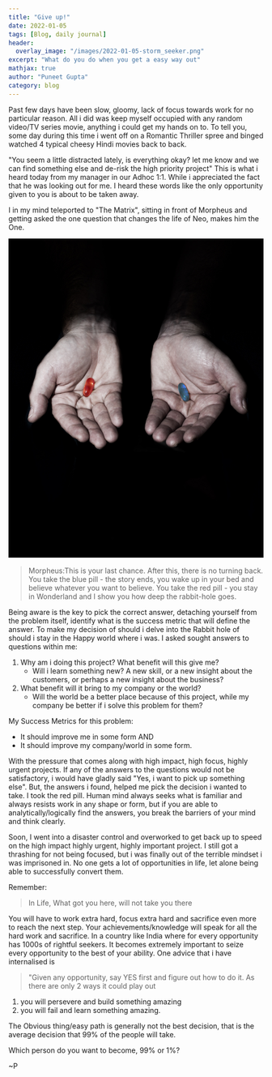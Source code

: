 ```yaml
---
title: "Give up!"
date: 2022-01-05
tags: [Blog, daily journal]
header:
  overlay_image: "/images/2022-01-05-storm_seeker.png"
excerpt: "What do you do when you get a easy way out"
mathjax: true
author: "Puneet Gupta"
category: blog
---
```


Past few days have been slow, gloomy, lack of focus towards work for no particular reason. All i did was keep myself occupied with any random video/TV series movie, anything i could get my hands on to. To tell you, some day during this time i went off on a Romantic Thriller spree and binged watched 4 typical cheesy Hindi movies back to back.

"You seem a little distracted lately, is everything okay? let me know and we can find something else and de-risk the high priority project"
This is what i heard today from my manager in our Adhoc 1:1. While i appreciated the fact that he was looking out for me. I heard these words like the only opportunity given to you is about to be taken away.

I in my mind teleported to "The Matrix", sitting in front of Morpheus and getting asked the one question that changes the life of Neo, makes him the One.

![Morpheus asks Neo THE Question](/images/2022-01-05-red-pill-blue-pill.jpeg "Morpheus asks Neo THE Question")
> Morpheus:This is your last chance. After this, there is no turning back. You take the blue pill - the story ends, you wake up in your bed and believe whatever you want to believe. You take the red pill - you stay in Wonderland and I show you how deep the rabbit-hole goes.

Being aware is the key to pick the correct answer, detaching yourself from the problem itself, identify what is the success metric that will define the answer. To make my decision of should i delve into the Rabbit hole of should i stay in the Happy world where i was. I asked sought answers to questions within me:

1. Why am i doing this project? What benefit will this give me?
    * Will i learn something new? A new skill, or a new insight about the customers, or perhaps a new insight about the business?
2. What benefit will it bring to my company or the world?
    * Will the world be a better place because of this project, while my company be better if i solve this problem for them?

My Success Metrics for this problem:
* It should improve me in some form
 AND
* It should improve my company/world in some form.

With the pressure that comes along with high impact, high focus, highly urgent projects. If any of the answers to the questions would not be satisfactory, i would have gladly said "Yes, i want to pick up something else".
But, the answers i found, helped me pick the decision i wanted to take. I took the red pill. Human mind always seeks what is familiar and always resists work in any shape or form, but if you are able to analytically/logically find the answers, you break the barriers of your mind and think clearly.

Soon, I went into a disaster control and overworked to get back up to speed on the high impact highly urgent, highly important project. I still got a thrashing for not being focused, but i was finally out of the terrible mindset i was imprisoned in.
No one gets a lot of opportunities in life, let alone being able to successfully convert them.

Remember:
> In Life, What got you here, will not take you there

You will have to work extra hard, focus extra hard and sacrifice even more to reach the next step. Your achievements/knowledge will speak for all the hard work and sacrifice.
In a country like India where for every opportunity has 1000s of rightful seekers. It becomes extremely important to seize every opportunity to the best of your ability. One advice that i have internalised is
> "Given any opportunity, say YES first and figure out how to do it. As there are only 2 ways it could play out
1. you will persevere and build something amazing
2. you will fail and learn something amazing.

The Obvious thing/easy path is generally not the best decision, that is the average decision that 99% of the people will take.

Which person do you want to become, 99% or 1%?

~P
